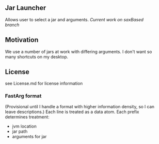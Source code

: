 
## Jar Launcher ##

Allows user to select a jar and arguments. *Current work on saxBased branch*

## Motivation ##

We use a number of jars at work with differing arguments. I don't want so many shortcuts on my desktop.

## License ##

see License.md for license information

### FastArg format ###

(Provisional until I handle a format with higher information density, so I can leave descriptions.) Each line is treated as a data atom. Each prefix determines treatment:

* <v> jvm location
* <j> jar path
* <a> arguments for jar
